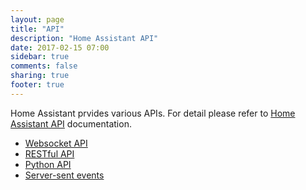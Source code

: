```yaml
---
layout: page
title: "API"
description: "Home Assistant API"
date: 2017-02-15 07:00
sidebar: true
comments: false
sharing: true
footer: true
---
```


Home Assistant prvides various APIs. For detail please refer to [Home Assistant API](https://dev-docs.home-assistant.io/en/dev/) documentation.

  * [Websocket API](/developers/websocket_api/)
  * [RESTful API](/developers/rest_api/)
  * [Python API](/developers/python_api/)
  * [Server-sent events](/developers/server_sent_events/)

